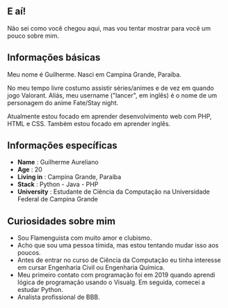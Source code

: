## E aí!

Não sei como você chegou aqui, mas vou tentar mostrar para você um pouco sobre mim.

## Informações básicas

Meu nome é Guilherme. Nasci em Campina Grande, Paraíba.

No meu tempo livre costumo assistir séries/animes e de vez em quando jogo Valorant. Aliás, meu username ("lancer", em inglês) é o nome de um personagem do anime Fate/Stay night.

Atualmente estou focado em aprender desenvolvimento web com PHP, HTML e CSS. Também estou focado em aprender inglês.

## Informações específicas

* **Name** : Guilherme Aureliano
* **Age** : 20
* **Living in** : Campina Grande, Paraíba
* **Stack** : Python - Java - PHP
* **University** : Estudante de Ciência da Computação na Universidade Federal de Campina Grande

## Curiosidades sobre mim

* Sou Flamenguista com muito amor e clubismo.
* Acho que sou uma pessoa tímida, mas estou tentando mudar isso aos poucos.
* Antes de entrar no curso de Ciência da Computação eu tinha interesse em cursar Engenharia Civil ou Engenharia Química.
* Meu primeiro contato com programação foi em 2019 quando aprendi lógica de programação usando o Visualg. Em seguida, comecei a estudar Python.
* Analista profissional de BBB.
